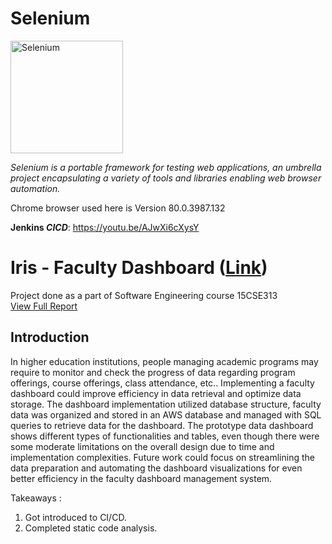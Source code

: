 # Selenium
<a href="https://selenium.dev">
<img src="https://selenium.dev/images/selenium_logo_square_green.png" width="180" alt="Selenium"/></a>

*Selenium is a portable framework for testing web applications, 
an umbrella project encapsulating a variety of tools and libraries enabling web browser automation.*

Chrome browser used here is Version 80.0.3987.132

__Jenkins _CICD___: https://youtu.be/AJwXi6cXysY

# Iris - Faculty Dashboard ([Link](http://nostalgic-mccarthy-58e272.netlify.com/))

Project done as a part of Software Engineering course 15CSE313  
[View Full Report](https://github.com/gayu-thri/SeleniumJS/blob/master/CSE_E_Faculty_Dashboard_Iris_Report_2020.pdf)

## Introduction

In higher education institutions, people managing academic programs may require to monitor and check the progress of data regarding program offerings, course offerings, class attendance, etc.. Implementing a faculty dashboard could improve efficiency in data retrieval and optimize data storage. The dashboard implementation utilized database structure, faculty data was organized and stored in an AWS database and managed with SQL queries to retrieve data for the dashboard. The prototype data dashboard shows different types of functionalities and tables, even though there were some moderate limitations on the overall design due to time and implementation complexities. Future work could focus on streamlining the data preparation and automating the dashboard visualizations for even better efficiency in the faculty dashboard management system.

Takeaways :
1. Got introduced to CI/CD.
2. Completed static code analysis.
